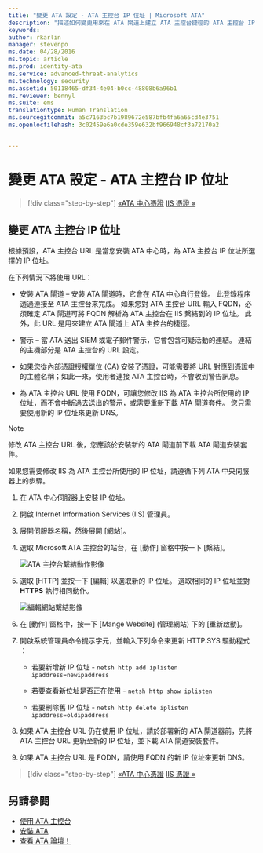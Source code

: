 ```yaml
---
title: "變更 ATA 設定 - ATA 主控台 IP 位址 | Microsoft ATA"
description: "描述如何變更用來在 ATA 閘道上建立 ATA 主控台捷徑的 ATA 主控台 IP 位址。"
keywords: 
author: rkarlin
manager: stevenpo
ms.date: 04/28/2016
ms.topic: article
ms.prod: identity-ata
ms.service: advanced-threat-analytics
ms.technology: security
ms.assetid: 50118465-df34-4e04-b0cc-48808b6a96b1
ms.reviewer: bennyl
ms.suite: ems
translationtype: Human Translation
ms.sourcegitcommit: a5c7163bc7b1989672e587bfb4fa6a65cd4e3751
ms.openlocfilehash: 3c02459e6a0cde359e632bf966948cf3a72170a2


---
```


# 變更 ATA 設定 - ATA 主控台 IP 位址

>[!div class="step-by-step"]
[«ATA 中心憑證](modifying-ata-config-centercert.md)
[IIS 憑證 »](modifying-ata-config-iiscert.md)

## 變更 ATA 主控台 IP 位址
根據預設，ATA 主控台 URL 是當您安裝 ATA 中心時，為 ATA 主控台 IP 位址所選擇的 IP 位址。

在下列情況下將使用 URL：

-   安裝 ATA 閘道 – 安裝 ATA 閘道時，它會在 ATA 中心自行登錄。 此登錄程序透過連接至 ATA 主控台來完成。 如果您對 ATA 主控台 URL 輸入 FQDN，必須確定 ATA 閘道可將 FQDN 解析為 ATA 主控台在 IIS 繫結到的 IP 位址。 此外，此 URL 是用來建立 ATA 閘道上 ATA 主控台的捷徑。

-   警示 – 當 ATA 送出 SIEM 或電子郵件警示，它會包含可疑活動的連結。 連結的主機部分是 ATA 主控台的 URL 設定。

-   如果您從內部憑證授權單位 (CA) 安裝了憑證，可能需要將 URL 對應到憑證中的主體名稱；如此一來，使用者連接 ATA 主控台時，不會收到警告訊息。

-   為 ATA 主控台 URL 使用 FQDN，可讓您修改 IIS 為 ATA 主控台所使用的 IP 位址，而不會中斷過去送出的警示，或需要重新下載 ATA 閘道套件。 您只需要使用新的 IP 位址來更新 DNS。

> [!NOTE]
> 修改 ATA 主控台 URL 後，您應該於安裝新的 ATA 閘道前下載 ATA 閘道安裝套件。

如果您需要修改 IIS 為 ATA 主控台所使用的 IP 位址，請遵循下列 ATA 中央伺服器上的步驟。

1.  在 ATA 中心伺服器上安裝 IP 位址。

2.  開啟 Internet Information Services (IIS) 管理員。

3.  展開伺服器名稱，然後展開 [網站]。

4.  選取 Microsoft ATA 主控台的站台，在 [動作] 窗格中按一下 [繫結]。

    ![ATA 主控台繫結動作影像](media/ATA-console-change-IP-bindings.jpg)

5.  選取 [HTTP] 並按一下 [編輯] 以選取新的 IP 位址。 選取相同的 IP 位址並對 **HTTPS** 執行相同動作。

    ![編輯網站繫結影像](media/ATA-change-console-IP.jpg)

6.  在 [動作] 窗格中，按一下 [Mange Website] (管理網站) 下的 [重新啟動]。

7.  開啟系統管理員命令提示字元，並輸入下列命令來更新 HTTP.SYS 驅動程式︰

    -   若要新增新 IP 位址 - `netsh http add iplisten ipaddress=newipaddress`

    -   若要查看新位址是否正在使用 - `netsh http show iplisten`

    -   若要刪除舊 IP 位址 - `netsh http delete iplisten ipaddress=oldipaddress`

8.  如果 ATA 主控台 URL 仍在使用 IP 位址，請於部署新的 ATA 閘道器前，先將 ATA 主控台 URL 更新至新的 IP 位址，並下載 ATA 閘道安裝套件。

9. 如果 ATA 主控台 URL 是 FQDN，請使用 FQDN 的新 IP 位址來更新 DNS。

>[!div class="step-by-step"]
[«ATA 中心憑證](modifying-ata-config-centercert.md)
[IIS 憑證 »](modifying-ata-config-iiscert.md)


## 另請參閱
- [使用 ATA 主控台](working-with-ata-console.md)
- [安裝 ATA](install-ata.md)
- [查看 ATA 論壇！](https://social.technet.microsoft.com/Forums/security/home?forum=mata)



<!--HONumber=Jul16_HO3-->


